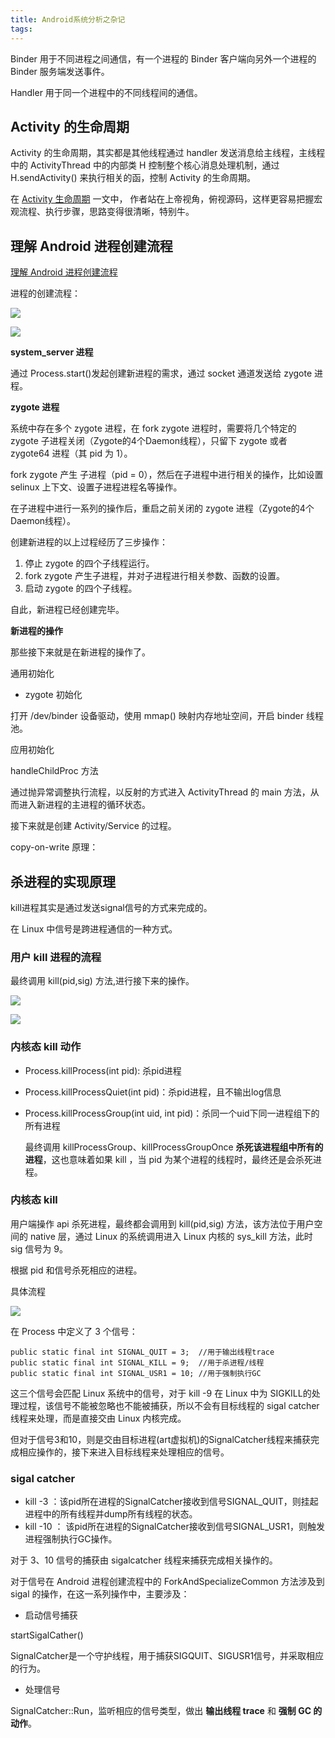 ```yaml
---
title: Android系统分析之杂记
tags:
---
```




Binder 用于不同进程之间通信，有一个进程的 Binder 客户端向另外一个进程的 Binder 服务端发送事件。

Handler 用于同一个进程中的不同线程间的通信。



## Activity 的生命周期


Activity 的生命周期，其实都是其他线程通过 handler 发送消息给主线程，主线程中的 ActivityThread 中的内部类 H 控制整个核心消息处理机制，通过 H.sendActivity() 来执行相关的函，控制 Activity 的生命周期。


在 [Activity 生命周期](http://gityuan.com/2016/03/18/start-activity-cycle/) 一文中，  作者站在上帝视角，俯视源码，这样更容易把握宏观流程、执行步骤，思路变得很清晰，特别牛。

## 理解 Android 进程创建流程


[理解 Android 进程创建流程](http://gityuan.com/2016/03/26/app-process-create/)


进程的创建流程：

![](/source/images/2020_03_17_02.jpg)

![](/source/images/2020_03_17_01.jpg)


**system_server 进程**

通过 Process.start()发起创建新进程的需求，通过 socket 通道发送给 zygote 进程。


**zygote 进程**

系统中存在多个 zygote 进程，在 fork zygote 进程时，需要将几个特定的 zygote 子进程关闭（Zygote的4个Daemon线程），只留下 zygote 或者 zygote64 进程（其 pid 为 1）。

fork zygote 产生 子进程（pid = 0），然后在子进程中进行相关的操作，比如设置 selinux 上下文、设置子进程进程名等操作。


在子进程中进行一系列的操作后，重启之前关闭的 zygote 进程（Zygote的4个Daemon线程）。

创建新进程的以上过程经历了三步操作：

1. 停止 zygote 的四个子线程运行。
2. fork  zygote 产生子进程，并对子进程进行相关参数、函数的设置。
3. 启动 zygote 的四个子线程。

自此，新进程已经创建完毕。

**新进程的操作**

那些接下来就是在新进程的操作了。

通用初始化

* zygote 初始化

打开 /dev/binder  设备驱动，使用 mmap() 映射内存地址空间，开启 binder 线程池。

应用初始化

handleChildProc 方法

通过抛异常调整执行流程，以反射的方式进入 ActivityThread 的 main 方法，从而进入新进程的主进程的循环状态。

接下来就是创建 Activity/Service 的过程。



copy-on-write 原理：


## 杀进程的实现原理

kill进程其实是通过发送signal信号的方式来完成的。

在 Linux 中信号是跨进程通信的一种方式。


### 用户 kill 进程的流程

 


最终调用 kill(pid,sig) 方法,进行接下来的操作。

![](/source/images/2020_03_17_03.jpg)

![](/source/images/2020_03_17_04.jpg)


### 内核态 kill 动作

* Process.killProcess(int pid): 杀pid进程
* Process.killProcessQuiet(int pid)：杀pid进程，且不输出log信息
* Process.killProcessGroup(int uid, int pid)：杀同一个uid下同一进程组下的所有进程
  
    最终调用 killProcessGroup、killProcessGroupOnce **杀死该进程组中所有的进程**，这也意味着如果 kill <pid>，当 pid 为某个进程的线程时，最终还是会杀死进程。


###   内核态 kill
  
用户端操作 api 杀死进程，最终都会调用到 kill(pid,sig) 方法，该方法位于用户空间的 native 层，通过 Linux 的系统调用进入 Linux 内核的 sys_kill  方法，此时 sig 信号为 9。


根据 pid 和信号杀死相应的进程。

具体流程

![](/source/images/2020_03_17_05.jpg)

在 Process 中定义了 3 个信号：

```
public static final int SIGNAL_QUIT = 3;  //用于输出线程trace
public static final int SIGNAL_KILL = 9;  //用于杀进程/线程
public static final int SIGNAL_USR1 = 10; //用于强制执行GC
```

这三个信号会匹配 Linux 系统中的信号，对于 kill -9 在 Linux 中为 SIGKILL的处理过程，该信号不能被忽略也不能被捕获，所以不会有目标线程的 sigal catcher 线程来处理，而是直接交由 Linux 内核完成。

但对于信号3和10，则是交由目标进程(art虚拟机)的SignalCatcher线程来捕获完成相应操作的，接下来进入目标线程来处理相应的信号。


### sigal catcher 

* kill -3 <pid>：该pid所在进程的SignalCatcher接收到信号SIGNAL_QUIT，则挂起进程中的所有线程并dump所有线程的状态。
* kill -10 <pid>： 该pid所在进程的SignalCatcher接收到信号SIGNAL_USR1，则触发进程强制执行GC操作。

对于 3、10 信号的捕获由 sigalcatcher 线程来捕获完成相关操作的。

对于信号在 Android 进程创建流程中的 ForkAndSpecializeCommon 方法涉及到 sigal 的操作，在这一系列操作中，主要涉及：

* 启动信号捕获 

startSigalCather()

SignalCatcher是一个守护线程，用于捕获SIGQUIT、SIGUSR1信号，并采取相应的行为。

* 处理信号

SignalCatcher::Run，监听相应的信号类型，做出 **输出线程 trace** 和 **强制 GC 的动作**。